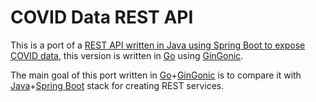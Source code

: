 # COVID Data REST API
This is a port of a [REST API written in Java using Spring Boot to expose COVID data](https://github.com/carlosvin/covid-rest), this version is written in [Go](https://golang.org/) using [GinGonic](https://github.com/gin-gonic).

The main goal of this port written in [Go](https://golang.org/)+[GinGonic](https://github.com/gin-gonic) is to compare it with [Java](https://java.com)+[Spring Boot](https://spring.io/projects/spring-boot) stack for creating REST services.
